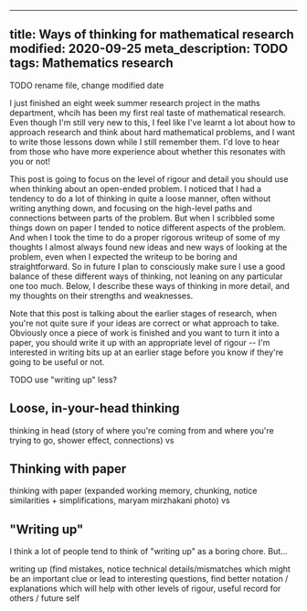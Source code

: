 ----
title: Ways of thinking for mathematical research
modified: 2020-09-25
meta_description: TODO
tags: Mathematics research
----

TODO rename file, change modified date

I just finished an eight week summer research project in the maths department, whcih has been my first real taste of mathematical research. Even though I'm still very new to this, I feel like I've learnt a lot about how to approach research and think about hard mathematical problems, and I want to write those lessons down while I still remember them. I'd love to hear from those who have more experience about whether this resonates with you or not!

This post is going to focus on the level of rigour and detail you should use when thinking about an open-ended problem. I noticed that I had a tendency to do a lot of thinking in quite a loose manner, often without writing anything down, and focusing on the high-level paths and connections between parts of the problem. But when I scribbled some things down on paper I tended to notice different aspects of the problem. And when I took the time to do a proper rigorous writeup of some of my thoughts I almost always found new ideas and new ways of looking at the problem, even when I expected the writeup to be boring and straightforward. So in future I plan to consciously make sure I use a good balance of these different ways of thinking, not leaning on any particular one too much. Below, I describe these ways of thinking in more detail, and my thoughts on their strengths and weaknesses.

Note that this post is talking about the earlier stages of research, when you're not quite sure if your ideas are correct or what approach to take. Obviously once a piece of work is finished and you want to turn it into a paper, you should write it up with an appropriate level of rigour -- I'm interested in writing bits up at an earlier stage before you know if they're going to be useful or not.
    
TODO use "writing up" less?

<!--more-->

## Loose, in-your-head thinking

thinking in head (story of where you're coming from and where you're trying to go, shower effect, connections) vs

## Thinking with paper

thinking with paper (expanded working memory, chunking, notice similarities + simplifications, maryam mirzhakani photo) vs

## "Writing up"

I think a lot of people tend to think of "writing up" as a boring chore. But...

writing up (find mistakes, notice technical details/mismatches which might be an important clue or lead to interesting questions, find better notation / explanations which will help with other levels of rigour, useful record for others / future self
